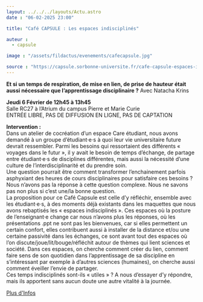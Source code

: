 ```yaml
---
layout: ../../../layouts/Actu.astro
date : "06-02-2025 23:00"

title: "Café CAPSULE : Les espaces indisciplinés"

auteur :
  - capsule

image : "/assets/fildactus/evenements/cafecapsule.jpg"

source : "https://capsule.sorbonne-universite.fr/cafe-capsule-espaces-indisciplines/"
---
```


__Et si un temps de respiration, de mise en lien, de prise de hauteur était aussi nécessaire que l’apprentissage disciplinaire ?__ Avec Natacha Krins

__Jeudi 6 Février de 12h45 à 13h45__  
Salle RC27 à l’Atrium du campus Pierre et Marie Curie  
ENTRÉE LIBRE, PAS DE DIFFUSION EN LIGNE, PAS DE CAPTATION

__Intervention :__  
Dans un atelier de cocréation d’un espace Care étudiant, nous avons demandé à un groupe d’étudiant·e·s à quoi leur vie universitaire future devrait ressembler. Parmi les besoins qui ressortaient des différents « voyages dans le futur », il y avait le besoin de temps d’échange, de partage entre étudiant·e·s de disciplines différentes, mais aussi la nécessité d’une culture de l’interdisciplinarité et du prendre soin.  
Une question pourrait être comment transformer l’enchainement parfois asphyxiant des heures de cours disciplinaires pour satisfaire ces besoins ? Nous n’avons pas la réponse à cette question complexe. Nous ne savons pas non plus si c’est une/la bonne question.  
La proposition pour ce Café Capsule est celle d’y réfléchir, ensemble avec les étudiant·e·s, à des moments déjà existants dans les maquettes que nous avons rebaptisés les « espaces indisciplinés ». Ces espaces où la posture de l’enseignant·e change car nous n’avons plus les réponses, où les présentations .ppt ne sont pas les bienvenues, car si elles permettent un certain confort, elles contribuent aussi à installer de la distance et/ou une certaine passivité dans les échanges, ce sont avant tout des espaces où l’on discute/joue/lit/bouge/réfléchit autour de thèmes qui lient sciences et société. Dans ces espaces, on cherche comment créer du lien, comment faire sens de son quotidien dans l’apprentissage de sa discipline en s’intéressant par exemple à d’autres sciences (humaines), on cherche aussi comment éveiller l’envie de partager.  
Ces temps indisciplinés sont-ils « utiles » ? A nous d’essayer d’y répondre, mais ils apportent sans aucun doute une autre vitalité à la journée.

[Plus d'Infos](https://capsule.sorbonne-universite.fr/cafe-capsule-espaces-indisciplines/)